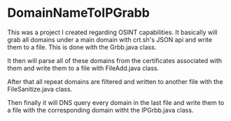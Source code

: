 # DomainNameToIPGrabb
This was a project I created regarding OSINT capabilities. It basically will grab all domains under a main domain with crt.sh's JSON api and write them to a file.
This is done with the Grbb.java class.


It then will parse all of these domains from the certificates associated with them and write them to a file with FileAdd.java class. 


After that all repeat domains are filtered and written to another file with the FileSanitize.java class.


Then finally it will DNS query every domain in the last file and write them to a file with the corresponding domain witht the IPGrbb.java class.
